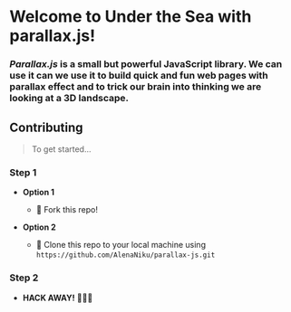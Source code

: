 # Welcome to Under the Sea with **parallax.js**!
### *Parallax.js* is a small but powerful JavaScript library. We can use it can we use it to build quick and fun web pages with parallax effect and to trick our brain into thinking we are looking at a 3D landscape.

## Contributing

> To get started...

### Step 1

- **Option 1**
    - 🍴 Fork this repo!

- **Option 2**
    - 👯 Clone this repo to your local machine using `https://github.com/AlenaNiku/parallax-js.git`

### Step 2

- **HACK AWAY!** 🔨🔨🔨

